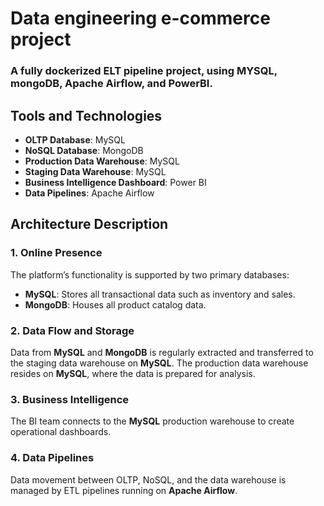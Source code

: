 <!DOCTYPE html>
<html lang="en">
<body>

<h1>Data engineering e-commerce project</h1>
<h3>A fully dockerized ELT pipeline project, using MYSQL, mongoDB, Apache Airflow, and PowerBI.</h3>

<h2>Tools and Technologies</h2>
<ul>
    <li><strong>OLTP Database</strong>: MySQL</li>
    <li><strong>NoSQL Database</strong>: MongoDB</li>
    <li><strong>Production Data Warehouse</strong>: MySQL</li>
    <li><strong>Staging Data Warehouse</strong>: MySQL</li>
    <li><strong>Business Intelligence Dashboard</strong>: Power BI</li>
    <li><strong>Data Pipelines</strong>: Apache Airflow</li>
</ul>

<h2>Architecture Description</h2>

<h3>1. Online Presence</h3>
<p>The platform’s functionality is supported by two primary databases:</p>
<ul>
    <li><strong>MySQL</strong>: Stores all transactional data such as inventory and sales.</li>
    <li><strong>MongoDB</strong>: Houses all product catalog data.</li>
</ul>

<h3>2. Data Flow and Storage</h3>
<p>Data from <strong>MySQL</strong> and <strong>MongoDB</strong> is regularly extracted and transferred to the staging data warehouse on <strong>MySQL</strong>. The production data warehouse resides on <strong>MySQL</strong>, where the data is prepared for analysis.</p>

<h3>3. Business Intelligence</h3>
<p>The BI team connects to the <strong>MySQL</strong> production warehouse to create operational dashboards.</p>

<h3>4. Data Pipelines</h3>
<p>Data movement between OLTP, NoSQL, and the data warehouse is managed by ETL pipelines running on <strong>Apache Airflow</strong>.</p>


</body>
</html>
